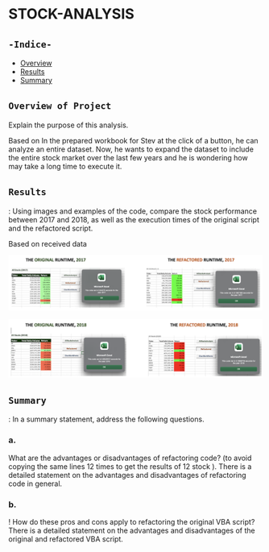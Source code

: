 # STOCK-ANALYSIS

## `-Indice-`

- [Overview](#overview-of-project)
- [Results](#results)
- [Summary](#summary)

## `Overview of Project`

Explain the purpose of this analysis.

Based on
In the prepared workbook for Stev at the click of a button, he can analyze an entire dataset. Now, he wants to expand the dataset to include the entire stock market over the last few years and he is wondering how may take a long time to execute it.

## `Results`

: Using images and examples of the code, compare the stock performance between 2017 and 2018, as well as the execution times of the original script and the refactored script.

Based on received data

![2017_runtime](./Resources/VBA_Challenge_2017.png)

![2018_runtime](./Resources/VBA_Challenge_2018.png)

## `Summary`

: In a summary statement, address the following questions.

### a.

What are the advantages or disadvantages of refactoring code? (to avoid copying the same lines 12 times to get the results of 12 stock ). There is a detailed statement on the advantages and disadvantages of refactoring code in general.

### b.

! How do these pros and cons apply to refactoring the original VBA script? There is a detailed statement on the advantages and disadvantages of the original and refactored VBA script.

```

```
